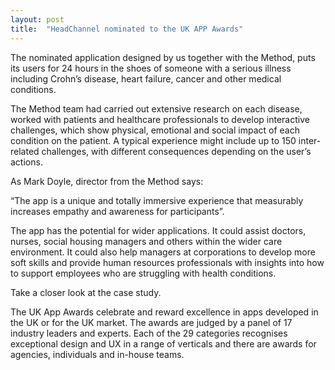 ```yaml
---
layout: post
title:  "HeadChannel nominated to the UK APP Awards"
---
```


The nominated application designed by us together with the Method, puts its users for 24 hours in the shoes of someone with a serious illness including Crohn’s disease, heart failure, cancer and other medical conditions.

The Method team had carried out extensive research on each disease, worked with patients and healthcare professionals to develop interactive challenges, which show physical, emotional and social impact of each condition on the patient. A typical experience might include up to 150 inter-related challenges, with different consequences depending on the user’s actions.

As Mark Doyle, director from the Method says:

“The app is a unique and totally immersive experience that measurably increases empathy and awareness for participants”.

The app has the potential for wider applications. It could assist doctors, nurses, social housing managers and others within the wider care environment. It could also help managers at corporations to develop more soft skills and provide human resources professionals with insights into how to support employees who are struggling with health conditions.

Take a closer look at the case study.

The UK App Awards celebrate and reward excellence in apps developed in the UK or for the UK market. The awards are judged by a panel of 17 industry leaders and experts. Each of the 29 categories recognises exceptional design and UX in a range of verticals and there are awards for agencies, individuals and in-house teams.
